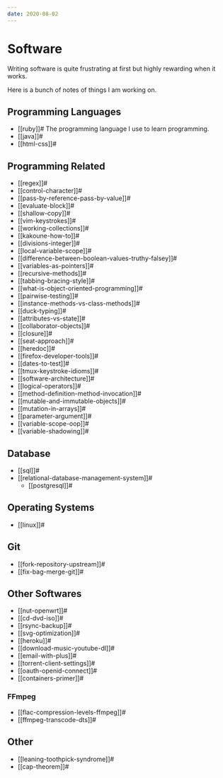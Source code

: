 ```yaml
---
date: 2020-08-02
---
```


# Software

Writing software is quite frustrating at first but highly rewarding when it
works.

Here is a bunch of notes of things I am working on.

## Programming Languages

* [[ruby]]# The programming language I use to learn programming.
* [[java]]#
* [[html-css]]#

## Programming Related

* [[regex]]#
* [[control-character]]#
* [[pass-by-reference-pass-by-value]]#
* [[evaluate-block]]#
* [[shallow-copy]]#
* [[vim-keystrokes]]#
* [[working-collections]]#
* [[kakoune-how-to]]#
* [[divisions-integer]]#
* [[local-variable-scope]]#
* [[difference-between-boolean-values-truthy-falsey]]#
* [[variables-as-pointers]]#
* [[recursive-methods]]#
* [[tabbing-bracing-style]]#
* [[what-is-object-oriented-programming]]#
* [[pairwise-testing]]#
* [[instance-methods-vs-class-methods]]#
* [[duck-typing]]#
* [[attributes-vs-state]]#
* [[collaborator-objects]]#
* [[closure]]#
* [[seat-approach]]#
* [[heredoc]]#
* [[firefox-developer-tools]]#
* [[dates-to-test]]#
* [[tmux-keystroke-idioms]]#
* [[software-architecture]]#
* [[logical-operators]]#
* [[method-definition-method-invocation]]#
* [[mutable-and-immutable-objects]]#
* [[mutation-in-arrays]]#
* [[parameter-argument]]#
* [[variable-scope-oop]]#
* [[variable-shadowing]]#

Database
--------

-   [[sql]]#
-   [[relational-database-management-system]]#
    -   [[postgresql]]#

## Operating Systems

* [[linux]]#

## Git

* [[fork-repository-upstream]]#
* [[fix-bag-merge-git]]#

## Other Softwares

* [[nut-openwrt]]#
* [[cd-dvd-iso]]#
* [[rsync-backup]]#
* [[svg-optimization]]#
* [[heroku]]#
* [[download-music-youtube-dl]]#
* [[email-with-plus]]#
* [[torrent-client-settings]]#
* [[oauth-openid-connect]]#
* [[containers-primer]]#

### FFmpeg

* [[flac-compression-levels-ffmpeg]]#
* [[ffmpeg-transcode-dts]]#

## Other

* [[leaning-toothpick-syndrome]]#
* [[cap-theorem]]#
